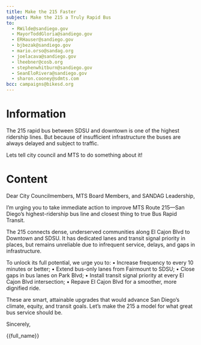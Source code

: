 ```yaml
---
title: Make the 215 Faster
subject: Make the 215 a Truly Rapid Bus
to:
  - RWilde@sandiego.gov
  - MayorToddGloria@sandiego.gov
  - ERHauser@sandiego.gov
  - bjbezak@sandiego.gov
  - mario.orso@sandag.org
  - joelacava@sandiego.gov
  - lheebner@cosb.org
  - stephenwhitburn@sandiego.gov
  - SeanEloRivera@sandiego.gov
  - sharon.cooney@sdmts.com
bcc: campaigns@bikesd.org
---
```


# Information

The 215 rapid bus between SDSU and downtown is one of the highest ridership lines. But because of insufficient infrastructure the buses are always delayed and subject to traffic.

Lets tell city council and MTS to do something about it!

# Content

Dear City Councilmembers, MTS Board Members, and SANDAG Leadership,

I’m urging you to take immediate action to improve MTS Route 215—San Diego’s highest-ridership bus line and closest thing to true Bus Rapid Transit.

The 215 connects dense, underserved communities along El Cajon Blvd to Downtown and SDSU. It has dedicated lanes and transit signal priority in places, but remains unreliable due to infrequent service, delays, and gaps in infrastructure.

To unlock its full potential, we urge you to:
• Increase frequency to every 10 minutes or better;
• Extend bus-only lanes from Fairmount to SDSU;
• Close gaps in bus lanes on Park Blvd;
• Install transit signal priority at every El Cajon Blvd intersection;
• Repave El Cajon Blvd for a smoother, more dignified ride.

These are smart, attainable upgrades that would advance San Diego’s climate, equity, and transit goals. Let’s make the 215 a model for what great bus service should be.

Sincerely,

{{full_name}}
